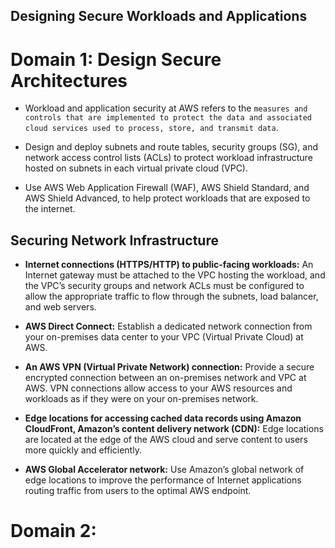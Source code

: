 Designing Secure Workloads and Applications
---

# Domain 1: Design Secure Architectures

- Workload and application security at AWS refers to the `measures and controls that are implemented to protect the data and associated cloud services used to process, store, and transmit data`.

- Design and deploy subnets and route tables, security groups (SG), and network access control lists (ACLs) to protect workload infrastructure hosted on subnets in each virtual private cloud (VPC).
- Use AWS Web Application Firewall (WAF), AWS Shield Standard, and AWS Shield Advanced, to help protect workloads that are exposed to the internet.


## Securing Network Infrastructure

- **Internet connections (HTTPS/HTTP) to public-facing workloads:** An Internet gateway must be attached to the VPC hosting the workload, and the VPC’s security groups and network ACLs must be configured to allow the appropriate traffic to flow through the subnets, load balancer, and web servers.

- **AWS Direct Connect:** Establish a dedicated network connection from your on-premises data center to your VPC (Virtual Private Cloud) at AWS.

- **An AWS VPN (Virtual Private Network) connection:** Provide a secure encrypted connection between an on-premises network and VPC at AWS. VPN connections allow access to your AWS resources and workloads as if they were on your on-premises network.

- **Edge locations for accessing cached data records using Amazon CloudFront, Amazon’s content delivery network (CDN):** Edge locations are located at the edge of the AWS cloud and serve content to users more quickly and efficiently.

- **AWS Global Accelerator network:** Use Amazon’s global network of edge locations to improve the performance of Internet applications routing traffic from users to the optimal AWS endpoint.



# Domain 2: 

